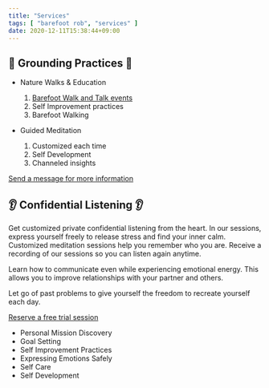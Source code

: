 ```yaml
---
title: "Services"
tags: [ "barefoot rob", "services" ]
date: 2020-12-11T15:38:44+09:00
---
```


## 👣 Grounding Practices 👣

* Nature Walks & Education
   1. [Barefoot Walk and Talk events](/events/)
   1. Self Improvement practices
   1. Barefoot Walking

* Guided Meditation
   1. Customized each time
   1. Self Development
   1. Channeled insights

[Send a message for more information](/contact)

## 👂 Confidential Listening 👂

Get customized private confidential listening from the heart.  In our sessions, express yourself freely to release stress and find your inner calm.   Customized meditation sessions help you remember who you are.  Receive a recording of our sessions so you can listen again anytime.

Learn how to communicate even while experiencing emotional energy.  This allows you to improve relationships with your partner and others.

Let go of past problems to give yourself the freedom to recreate yourself each day.

[Reserve a free trial session](https://calendly.com/robnugen/)

* Personal Mission Discovery
* Goal Setting
* Self Improvement Practices
* Expressing Emotions Safely
* Self Care
* Self Development
